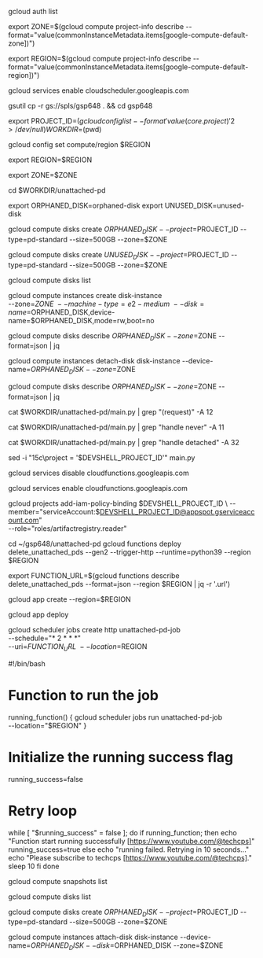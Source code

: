 gcloud auth list

export ZONE=$(gcloud compute project-info describe --format="value(commonInstanceMetadata.items[google-compute-default-zone])")

export REGION=$(gcloud compute project-info describe --format="value(commonInstanceMetadata.items[google-compute-default-region])")


gcloud services enable cloudscheduler.googleapis.com

gsutil cp -r gs://spls/gsp648 . && cd gsp648

export PROJECT_ID=$(gcloud config list --format 'value(core.project)' 2>/dev/null)
WORKDIR=$(pwd)

gcloud config set compute/region $REGION

export REGION=$REGION

export ZONE=$ZONE

cd $WORKDIR/unattached-pd

export ORPHANED_DISK=orphaned-disk
export UNUSED_DISK=unused-disk

gcloud compute disks create $ORPHANED_DISK --project=$PROJECT_ID --type=pd-standard --size=500GB --zone=$ZONE

gcloud compute disks create $UNUSED_DISK --project=$PROJECT_ID --type=pd-standard --size=500GB --zone=$ZONE

gcloud compute disks list

gcloud compute instances create disk-instance \
--zone=$ZONE \
--machine-type=e2-medium \
--disk=name=$ORPHANED_DISK,device-name=$ORPHANED_DISK,mode=rw,boot=no

gcloud compute disks describe $ORPHANED_DISK --zone=$ZONE --format=json | jq

gcloud compute instances detach-disk disk-instance --device-name=$ORPHANED_DISK --zone=$ZONE

gcloud compute disks describe $ORPHANED_DISK --zone=$ZONE --format=json | jq


cat $WORKDIR/unattached-pd/main.py | grep "(request)" -A 12

cat $WORKDIR/unattached-pd/main.py | grep "handle never" -A 11

cat $WORKDIR/unattached-pd/main.py | grep "handle detached" -A 32

sed -i "15c\project = '$DEVSHELL_PROJECT_ID'" main.py

gcloud services disable cloudfunctions.googleapis.com


gcloud services enable cloudfunctions.googleapis.com


gcloud projects add-iam-policy-binding $DEVSHELL_PROJECT_ID \
--member="serviceAccount:$DEVSHELL_PROJECT_ID@appspot.gserviceaccount.com" \
--role="roles/artifactregistry.reader"


cd ~/gsp648/unattached-pd
gcloud functions deploy delete_unattached_pds --gen2 --trigger-http --runtime=python39 --region $REGION

export FUNCTION_URL=$(gcloud functions describe delete_unattached_pds --format=json --region $REGION | jq -r '.url')


gcloud app create --region=$REGION

gcloud app deploy


gcloud scheduler jobs create http unattached-pd-job \
--schedule="* 2 * * *" \
--uri=$FUNCTION_URL \
--location=$REGION


#!/bin/bash

# Function to run the job
running_function() {
  gcloud scheduler jobs run unattached-pd-job \
    --location="$REGION"
}

# Initialize the running success flag
running_success=false

# Retry loop
while [ "$running_success" = false ]; do
  if running_function; then
    echo "Function start running successfully [https://www.youtube.com/@techcps]"
    running_success=true
  else
    echo "running failed. Retrying in 10 seconds..."
    echo "Please subscribe to techcps [https://www.youtube.com/@techcps]."
    sleep 10
  fi
done


gcloud compute snapshots list

gcloud compute disks list


gcloud compute disks create $ORPHANED_DISK --project=$PROJECT_ID --type=pd-standard --size=500GB --zone=$ZONE

gcloud compute instances attach-disk disk-instance --device-name=$ORPHANED_DISK --disk=$ORPHANED_DISK --zone=$ZONE
